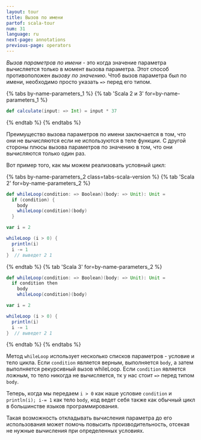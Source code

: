 ```yaml
---
layout: tour
title: Вызов по имени
partof: scala-tour
num: 31
language: ru
next-page: annotations
previous-page: operators
---
```


_Вызов параметров по имени_ - это когда значение параметра вычисляется только в момент вызова параметра. Этот способ противоположен _вызову по значению_. Чтоб вызов параметра был по имени, необходимо просто указать `=>` перед его типом.

{% tabs by-name-parameters_1 %}
{% tab 'Scala 2 и 3' for=by-name-parameters_1 %}

```scala mdoc
def calculate(input: => Int) = input * 37
```

{% endtab %}
{% endtabs %}

Преимущество вызова параметров по имени заключается в том, что они не вычисляются если не используются в теле функции. С другой стороны плюсы вызова параметров по значению в том, что они вычисляются только один раз.

Вот пример того, как мы можем реализовать условный цикл:

{% tabs by-name-parameters_2 class=tabs-scala-version %}
{% tab 'Scala 2' for=by-name-parameters_2 %}

```scala mdoc
def whileLoop(condition: => Boolean)(body: => Unit): Unit =
  if (condition) {
    body
    whileLoop(condition)(body)
  }

var i = 2

whileLoop (i > 0) {
  println(i)
  i -= 1
}  // выведет 2 1
```

{% endtab %}
{% tab 'Scala 3' for=by-name-parameters_2 %}

```scala
def whileLoop(condition: => Boolean)(body: => Unit): Unit =
  if condition then
    body
    whileLoop(condition)(body)

var i = 2

whileLoop (i > 0) {
  println(i)
  i -= 1
}  // выведет 2 1
```

{% endtab %}
{% endtabs %}

Метод `whileLoop` использует несколько списков параметров - условие и тело цикла. Если `condition` является верным, выполняется `body`, а затем выполняется рекурсивный вызов whileLoop. Если `condition` является ложным, то тело никогда не вычисляется, тк у нас стоит `=>` перед типом `body`.

Теперь, когда мы передаем `i > 0` как наше условие `condition` и `println(i); i-= 1` как тело `body`, код ведет себя также как обычный цикл в большинстве языков программирования.

Такая возможность откладывать вычисления параметра до его использования может помочь повысить производительность, отсекая не нужные вычисления при определенных условиях.

